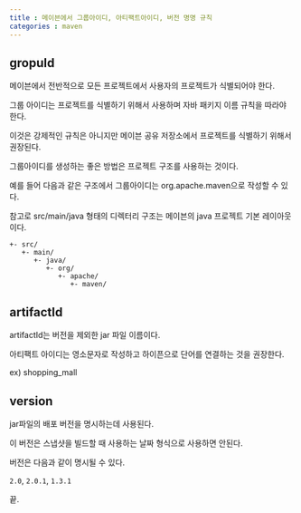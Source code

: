 ```yaml
---
title : 메이븐에서 그룹아이디, 아티팩트아이디, 버전 명명 규칙
categories : maven
---
```


## gropuId

메이븐에서 전반적으로 모든 프로젝트에서 사용자의 프로젝트가 식별되어야 한다.

그룹 아이디는 프로젝트를 식별하기 위해서 사용하며 자바 패키지 이름 규칙을 따라야 한다.

이것은 강제적인 규칙은 아니지만 메이븐 공유 저장소에서 프로젝트를 식별하기 위해서 권장된다. 

그룹아이디를 생성하는 좋은 방법은 프로젝트 구조를 사용하는 것이다. 

예를 들어 다음과 같은 구조에서 그룹아이디는 org.apache.maven으로 작성할 수 있다.

참고로 src/main/java 형태의 디렉터리 구조는 메이븐의 java 프로젝트 기본 레이아웃이다.

```
+- src/
   +- main/
      +- java/
         +- org/
            +- apache/
               +- maven/
```

## artifactId

artifactId는 버전을 제외한 jar 파일 이름이다.

아티팩트 아이디는 영소문자로 작성하고 하이픈으로 단어를 연결하는 것을 권장한다.

ex) shopping_mall

## version

jar파일의 배포 버전을 명시하는데 사용된다. 

이 버전은 스냅샷을 빌드할 때 사용하는 날짜 형식으로 사용하면 안된다. 

버전은 다음과 같이 명시될 수 있다.

`2.0`, `2.0.1`, `1.3.1`


끝.

























































